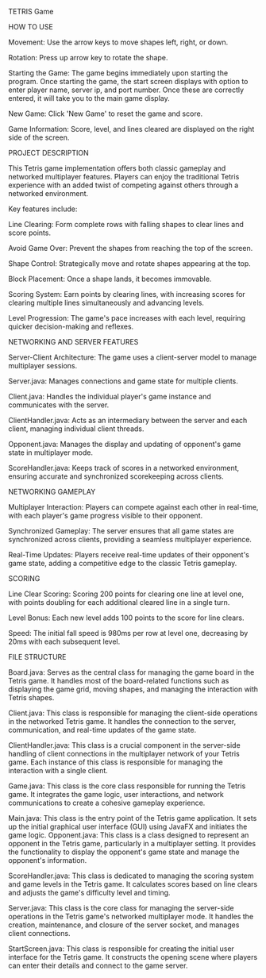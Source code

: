 TETRIS Game


HOW TO USE


Movement: Use the arrow keys to move shapes left, right, or down.

Rotation: Press up arrow key to rotate the shape.

Starting the Game: The game begins immediately upon starting the program.
Once starting the game, the start screen displays with option to enter player name, server ip, and port number.
Once these are correctly entered, it will take you to the main game display.

New Game: Click 'New Game' to reset the game and score.

Game Information: Score, level, and lines cleared are displayed on the right side of the screen.


PROJECT DESCRIPTION

This Tetris game implementation offers both classic gameplay and networked multiplayer features.
Players can enjoy the traditional Tetris experience with an added twist of competing against others through a networked environment.


Key features include:

Line Clearing: Form complete rows with falling shapes to clear lines and score points.

Avoid Game Over: Prevent the shapes from reaching the top of the screen.

Shape Control: Strategically move and rotate shapes appearing at the top.

Block Placement: Once a shape lands, it becomes immovable.

Scoring System: Earn points by clearing lines, with increasing scores for clearing multiple lines simultaneously and advancing levels.

Level Progression: The game's pace increases with each level, requiring quicker decision-making and reflexes.



NETWORKING AND SERVER FEATURES


Server-Client Architecture: The game uses a client-server model to manage multiplayer sessions.

Server.java: Manages connections and game state for multiple clients.

Client.java: Handles the individual player's game instance and communicates with the server.

ClientHandler.java: Acts as an intermediary between the server and each client, managing individual client threads.

Opponent.java: Manages the display and updating of opponent's game state in multiplayer mode.

ScoreHandler.java: Keeps track of scores in a networked environment, ensuring accurate and synchronized scorekeeping across clients.



NETWORKING GAMEPLAY


Multiplayer Interaction: Players can compete against each other in real-time, with each player's game progress visible to their opponent.

Synchronized Gameplay: The server ensures that all game states are synchronized across clients, providing a seamless multiplayer experience.

Real-Time Updates: Players receive real-time updates of their opponent's game state, adding a competitive edge to the classic Tetris gameplay.



SCORING


Line Clear Scoring: Scoring 200 points for clearing one line at level one, with points doubling for each additional cleared line in a single turn.

Level Bonus: Each new level adds 100 points to the score for line clears.

Speed: The initial fall speed is 980ms per row at level one, decreasing by 20ms with each subsequent level.



FILE STRUCTURE

Board.java: Serves as the central class for managing the game board in the Tetris game.
It handles most of the board-related functions such as displaying the game grid, moving shapes, and managing the interaction with Tetris shapes.


Client.java: This class is responsible for managing the client-side operations in the networked Tetris game.
It handles the connection to the server, communication, and real-time updates of the game state.


ClientHandler.java: This class is a crucial component in the server-side handling of client connections in the multiplayer network of your Tetris game.
Each instance of this class is responsible for managing the interaction with a single client.


Game.java: This class is the core class responsible for running the Tetris game.
It integrates the game logic, user interactions, and network communications to create a cohesive gameplay experience.


Main.java: This class is the entry point of the Tetris game application.
It sets up the initial graphical user interface (GUI) using JavaFX and initiates the game logic.
Opponent.java: This class is a class designed to represent an opponent in the Tetris game, particularly in a multiplayer setting.
It provides the functionality to display the opponent's game state and manage the opponent's information.


ScoreHandler.java: This class is dedicated to managing the scoring system and game levels in the Tetris game.
It calculates scores based on line clears and adjusts the game's difficulty level and timing.


Server.java: This class is the core class for managing the server-side operations in the Tetris game's networked multiplayer mode.
It handles the creation, maintenance, and closure of the server socket, and manages client connections.


StartScreen.java: This class is responsible for creating the initial user interface for the Tetris game.
It constructs the opening scene where players can enter their details and connect to the game server.